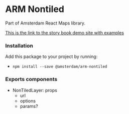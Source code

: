 # ARM Nontiled

Part of Amsterdam React Maps library.

[This is the link to the story book demo site with examples](https://amsterdam.github.io/amsterdam-react-maps)


### Installation
Add this package to your project by running:
- `npm install --save @amsterdam/arm-nontiled`

### Exports components
- NonTiledLayer: props
  - url
  - options
  - params?
  
